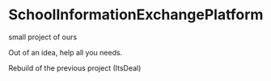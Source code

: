 # SchoolInformationExchangePlatform
small project of ours

Out of an idea, help all you needs.

Rebuild of the previous project (ItsDeal)
